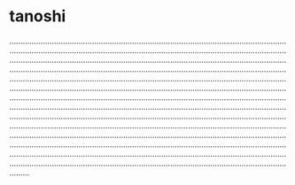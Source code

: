 # tanoshi
.................................................................................................................................................................................................................................................................................................................................................................................................................................................................................................................................................................................................................................................................................................................................................................................................................................................................................................................................................................................................................................................................................................................................................................................................................................................................................................................................................................................................................................................................................................................................................................................................................................................................................................................................................................................................................